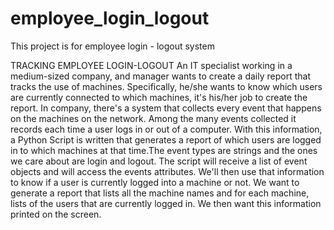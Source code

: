# employee_login_logout
This project  is for employee login - logout system

TRACKING EMPLOYEE LOGIN-LOGOUT
An IT specialist working in a medium-sized company, and manager wants to create a daily report that tracks the use of
machines. Specifically, he/she wants to know which users are currently connected to which machines, it's his/her job to
create the report. In company, there's a system that collects every event that happens on the machines on the network.
Among the many events collected it records each time a user logs in or out of a computer. With this information, a
Python Script is written that generates a report of which users are logged in to which machines at that time.The event
types are strings and the ones we care about are login and logout. The script will receive a list of event objects and will
access the events attributes. We'll then use that information to know if a user is currently logged into a machine or not.
We want to generate a report that lists all the machine names and for each machine, lists of the users that are currently
logged in. We then want this information printed on the screen.


